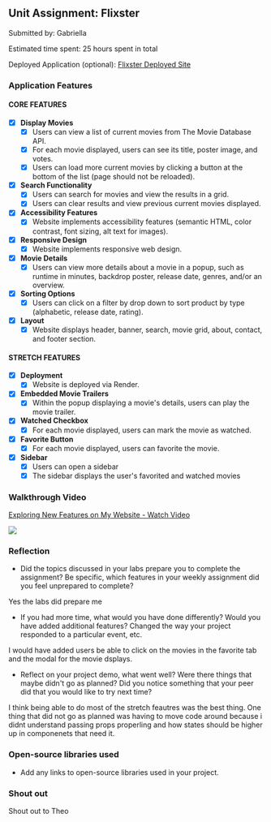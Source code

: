 ## Unit Assignment: Flixster

Submitted by: Gabriella

Estimated time spent: 25 hours spent in total

Deployed Application (optional): [Flixster Deployed Site](https://flixster-starter-jpsb.onrender.com)

### Application Features

#### CORE FEATURES


- [X] **Display Movies**
  - [X] Users can view a list of current movies from The Movie Database API.
  - [X] For each movie displayed, users can see its title, poster image, and votes.
  - [X] Users can load more current movies by clicking a button at the bottom of the list (page should not be reloaded).
- [X] **Search Functionality**
  - [X] Users can search for movies and view the results in a grid.
  - [X] Users can clear results and view previous current movies displayed.
- [X] **Accessibility Features**
  - [X] Website implements accessibility features (semantic HTML, color contrast, font sizing, alt text for images).
- [X] **Responsive Design**
  - [X] Website implements responsive web design.
- [X] **Movie Details**
  - [X] Users can view more details about a movie in a popup, such as runtime in minutes, backdrop poster, release date, genres, and/or an overview.
- [X] **Sorting Options**
  - [X] Users can click on a filter by drop down to sort product by type (alphabetic, release date, rating).
- [X] **Layout**
  - [X] Website displays header, banner, search, movie grid, about, contact, and footer section.

#### STRETCH FEATURES

- [X] **Deployment**
  - [X] Website is deployed via Render.
- [X] **Embedded Movie Trailers**
  - [X] Within the popup displaying a movie's details, users can play the movie trailer.
- [X] **Watched Checkbox**
  - [X] For each movie displayed, users can mark the movie as watched.
- [X] **Favorite Button**
  - [X] For each movie displayed, users can favorite the movie.
- [X] **Sidebar**
  - [X] Users can open a sidebar
  - [X] The sidebar displays the user's favorited and watched movies

### Walkthrough Video
<div>
    <a href="https://www.loom.com/share/9d2833a0b43540df8a0b41f195c7d256">
      <p>Exploring New Features on My Website - Watch Video</p>
    </a>
    <a href="https://www.loom.com/share/9d2833a0b43540df8a0b41f195c7d256">
      <img style="max-width:300px;" src="https://cdn.loom.com/sessions/thumbnails/9d2833a0b43540df8a0b41f195c7d256-with-play.gif">
    </a>
  </div>

### Reflection

* Did the topics discussed in your labs prepare you to complete the assignment? Be specific, which features in your weekly assignment did you feel unprepared to complete?

Yes the labs did prepare me

* If you had more time, what would you have done differently? Would you have added additional features? Changed the way your project responded to a particular event, etc.
  
I would have added users be able to click on the movies in the favorite tab and the modal for the movie dsplays.

* Reflect on your project demo, what went well? Were there things that maybe didn't go as planned? Did you notice something that your peer did that you would like to try next time?

I think being able to do most of the stretch feautres was the best thing. One thing that did not go as planned was having to move code around because i didnt understand passing props properling and how states should be higher up in componenets that need it.

### Open-source libraries used

- Add any links to open-source libraries used in your project.

### Shout out

Shout out to Theo
